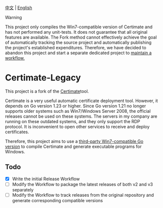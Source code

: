 [中文](README.md) | [English](README_EN.md)

> [!WARNING]
> This project only compiles the Win7-compatible version of Certimate and has not performed any unit-tests. It does not guarantee that all original features are available.
> The Fork method cannot effectively achieve the goal of automatically tracking the source project and automatically publishing the project's established expenditures. Therefore, we have decided to abandon this project and start a separate dedicated project to [maintain a workflow.](https://github.com/SilenWang/certimate_win7)

# Certimate-Legacy

This project is a fork of the [Certimate](https://github.com/usual2970/certimate)tool.

Certimate is a very useful automatic certificate deployment tool. However, it depends on Go version 1.23 or higher. Since Go version 1.21 no longer supports older systems such as Win7/Windows Server 2008, the official releases cannot be used on these systems. The servers in my company are running on these outdated systems, and they only support the RDP protocol. It is inconvenient to open other services to receive and deploy certificates.

Therefore, this project aims to use a [third-party Win7-compatible Go version](https://github.com/XTLS/go-win7) to compile Certimate and generate executable programs for Windows.

## Todo

- [x] Write the initial Release Workflow
- [ ] Modify the Workflow to package the latest releases of both v2 and v3 separately
- [ ] Modify the Workflow to track releases from the original repository and generate corresponding compatible versions